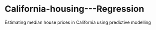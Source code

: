 # California-housing---Regression
Estimating median house prices in California using predictive modelling 
